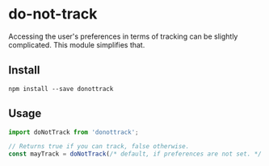 # do-not-track

Accessing the user's preferences in terms of tracking can be slightly complicated. This module simplifies that.

## Install

`npm install --save donottrack`

## Usage

```javascript
import doNotTrack from 'donottrack';

// Returns true if you can track, false otherwise.
const mayTrack = doNotTrack(/* default, if preferences are not set. */ true);
```
